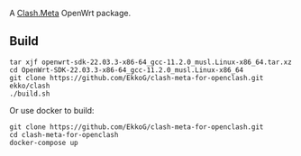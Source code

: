 A [Clash.Meta](https://github.com/MetaCubeX/Clash.Meta) OpenWrt package.

## Build

```
tar xjf openwrt-sdk-22.03.3-x86-64_gcc-11.2.0_musl.Linux-x86_64.tar.xz
cd OpenWrt-SDK-22.03.3-x86-64_gcc-11.2.0_musl.Linux-x86_64
git clone https://github.com/EkkoG/clash-meta-for-openclash.git ekko/clash
./build.sh
```

Or use docker to build:

```
git clone https://github.com/EkkoG/clash-meta-for-openclash.git
cd clash-meta-for-openclash
docker-compose up
```